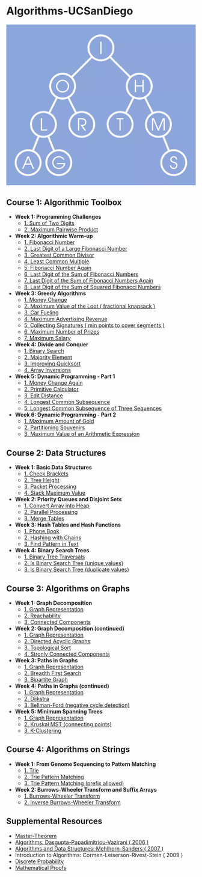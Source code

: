 # Algorithms-UCSanDiego
![](docs/algorithms.png)

## Course 1: Algorithmic Toolbox
* **Week 1: Programming Challenges**
  * [1. Sum of Two Digits](1_course/1_week/1_sum_of_two_digits)
  * [2. Maximum Pairwise Product](1_course/1_week/2_max_pairwise_product)
* **Week 2: Algorithmic Warm-up**
  * [1. Fibonacci Number](1_course/2_week/1_fibonacci_number)
  * [2. Last Digit of a Large Fibonacci Number](1_course/2_week/2_last_digit_of_fibonacci_number)
  * [3. Greatest Common Divisor](1_course/2_week/3_greatest_common_divisor)
  * [4. Least Common Multiple](1_course/2_week/4_least_common_multiple)
  * [5. Fibonacci Number Again](1_course/2_week/5_fibonacci_number_again)
  * [6. Last Digit of the Sum of Fibonacci Numbers](1_course/2_week/6_last_digit_of_the_sum_of_fibonacci_numbers)
  * [7. Last Digit of the Sum of Fibonacci Numbers Again](1_course/2_week/7_last_digit_of_the_sum_of_fibonacci_numbers_again)
  * [8. Last Digit of the Sum of Squared Fibonacci Numbers](1_course/2_week/8_last_digit_of_the_sum_of_squares_of_fibonacci_numbers)
* **Week 3: Greedy Algorithms**
  * [1. Money Change](1_course/3_week/1_money_change)
  * [2. Maximum Value of the Loot ( fractional knapsack )](1_course/3_week/2_max_value_loot)
  * [3. Car Fueling](1_course/3_week/3_car_fueling)
  * [4. Maximum Advertising Revenue](1_course/3_week/4_max_ad_rev)
  * [5. Collecting Signatures ( min points to cover segments )](1_course/3_week/5_collecting_signatures)
  * [6. Maximum Number of Prizes](1_course/3_week/6_max_num_prizes)
  * [7. Maximum Salary](1_course/3_week/7_max_salary)
* **Week 4: Divide and Conquer**
  * [1. Binary Search](1_course/4_week/1_binary_search)
  * [2. Majority Element](1_course/4_week/2_majority_element)
  * [3. Improving Quicksort](1_course/4_week/3_improving_quicksort)
  * [4. Array Inversions](1_course/4_week/4_array_inversions)
* **Week 5: Dynamic Programming - Part 1**
  * [1. Money Change Again](1_course/5_week/1_money_change_again)
  * [2. Primitive Calculator](1_course/5_week/2_primitive_calculator)
  * [3. Edit Distance](1_course/5_week/3_edit_distance)
  * [4. Longest Common Subsequence](1_course/5_week/4_longest_common_subseq)
  * [5. Longest Common Subsequence of Three Sequences](1_course/5_week/5_longest_common_subseq3)
* **Week 6: Dynamic Programming - Part 2**
  * [1. Maximum Amount of Gold](1_course/6_week/1_max_amount_gold)
  * [2. Partitioning Souvenirs](1_course/6_week/2_partition_souvenirs)
  * [3. Maximum Value of an Arithmetic Expression](1_course/6_week/3_max_val_exp)
  
## Course 2: Data Structures
* **Week 1: Basic Data Structures**
  * [1. Check Brackets ](2_course/1_week/1_bracket_match)
  * [2. Tree Height](2_course/1_week/2_tree_height)
  * [3. Packet Processing](2_course/1_week/3_packet_processing)
  * [4. Stack Maximum Value](2_course/1_week/4_stack_max_value)
* **Week 2: Priority Queues and Disjoint Sets**
  * [1. Convert Array into Heap](2_course/2_week/1_convert_array_to_heap)
  * [2. Parallel Processing](2_course/2_week/2_parallel_processing)
  * [3. Merge Tables](2_course/3_week/2_merge_tables)
* **Week 3: Hash Tables and Hash Functions**
  * [1. Phone Book](2_course/3_week/1_phone_book)
  * [2. Hashing with Chains](2_course/3_week/2_hashing_with_chains)
  * [3. Find Pattern in Text](2_course/3_week/3_find_pattern_in_text)
* **Week 4: Binary Search Trees**
  * [1. Binary Tree Traversals](2_course/4_week/1_binary_tree_traversals)
  * [2. Is Binary Search Tree (unique values)](2_course/4_week/2_is_binary_search_tree)
  * [3. Is Binary Search Tree (duplicate values)](2_course/4_week/3_is_binary_search_tree_dups)

## Course 3: Algorithms on Graphs
* **Week 1: Graph Decomposition**
  * [1. Graph Representation](3_course/1_week_decomposition/1_graph_data)
  * [2. Reachability](3_course/1_week_decomposition/2_reachability)
  * [3. Connected Components](3_course/1_week_decomposition/3_connected_components)  
* **Week 2: Graph Decomposition (continued)**
  * [1. Graph Representation](3_course/1_week_decomposition/1_graph_data)
  * [2. Directed Acyclic Graphs](3_course/2_week_decomposition/2_acyclicity)
  * [3. Topological Sort](3_course/2_week_decomposition/3_toposort)
  * [4. Stronly Connected Components](3_course/2_week_decomposition/4_strongly_connected)
* **Week 3: Paths in Graphs**
  * [1. Graph Representation](3_course/1_week_decomposition/1_graph_data)
  * [2. Breadth First Search](3_course/3_week_paths/2_bfs)
  * [3. Bipartite Graph](3_course/3_week_paths/3_bipartite)
* **Week 4: Paths in Graphs (continued)**
  * [1. Graph Representation](3_course/1_week_decomposition/1_graph_data)
  * [2. Dijkstra](3_course/4_week_paths/2_dijkstra)
  * [3. Bellman-Ford (negative cycle detection)](3_course/4_week_paths/3_negative_cycle)
* **Week 5: Minimum Spanning Trees**
  * [1. Graph Representation](3_course/1_week_decomposition/1_graph_data)
  * [2. Kruskal MST (connecting points)](3_course/5_week_mst/2_connecting_points)
  * [3. K-Clustering](3_course/5_week_mst/3_clustering)

## Course 4: Algorithms on Strings
* **Week 1: From Genome Sequencing to Pattern Matching**
  * [1. Trie](4_course/1_week_suffix_tries/1_trie)
  * [2. Trie Pattern Matching](4_course/1_week_suffix_tries/2_trie)
  * [3. Trie Pattern Matching (prefix allowed)](4_course/1_week_suffix_tries/3_trie)
* **Week 2: Burrows-Wheeler Transform and Suffix Arrays**
  * [1. Burrows-Wheeler Transform](4_course/2_week_suffix_arrays/1_burrows_wheeler_transform)
  * [2. Inverse Burrows-Wheeler Transform](4_course/2_week_suffix_arrays/2_inverse_burrows_wheeler_transform)
## Supplemental Resources
  * [Master-Theorem](https://claytonjwong.github.io/Master-Theorem/)
  * [Algorithms: Dasgupta-Papadimitriou-Vazirani ( 2006 )](docs/Dasgupta-Papadimitriou-Vazirani.pdf )
  * [Algorithms and Data Structures: Mehlhorn-Sanders ( 2007 )](docs/Mehlhorn-Sanders-Toolbox.pdf )
  * Introduction to Algorithms: Cormen-Leiserson-Rivest-Stein ( 2009 )
  * [Discrete Probability]( https://en.wikibooks.org/wiki/High_School_Mathematics_Extensions/Discrete_Probability )
  * [Mathematical Proofs]( https://en.wikibooks.org/wiki/High_School_Mathematics_Extensions/Mathematical_Proofs )
  
